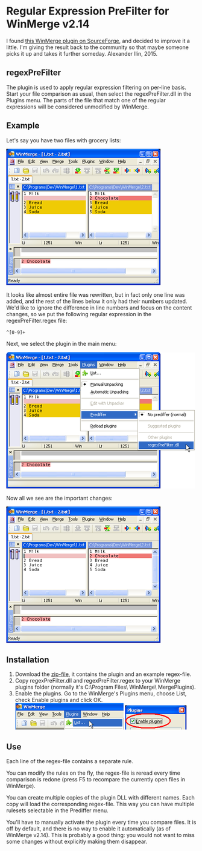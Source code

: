 # Regular Expression PreFilter for WinMerge v2.14
I found [this WinMerge plugin on SourceForge](http://regexfilterforw.sourceforge.net/), and decided to improve it a little. I'm giving the result back to the community so that maybe someone picks it up and takes it further someday. Alexander Ilin, 2015.

## regexPreFilter
The plugin is used to apply regular expression filtering on per-line basis. Start your file comparison as usual, then select the regexPreFilter.dll in the Plugins menu. The parts of the file that match one of the regular expressions will be considered unmodified by WinMerge.

## Example
Let's say you have two files with grocery lists:

![](/web/Before.png?raw=true "Files with unimportant changes highlighted.")

It looks like almost entire file was rewritten, but in fact only one line was added, and the rest of the lines below it only had their numbers updated. We'd like to ignore the difference in line numbers and focus on the content changes, so we put the following regular expression in the regexPreFilter.regex file:
```
^[0-9]+ 
```
Next, we select the plugin in the main menu:

![](/web/SelectPlugin.png?raw=true "Select regexPreFilter.dll in the menu.")

Now all we see are the important changes:

![](/web/After.png?raw=true "Files with unimportant changes hidden.")

## Installation
1. Download the [zip-file](https://github.com/AlexIljin/regexPreFilter/releases/download/v1.1/regexPreFilter-v1.1.zip), it contains the plugin and an example regex-file.
2. Copy regexPreFilter.dll and regexPreFilter.regex to your WinMerge plugins folder (normally it's C:\Program Files\ WinMerge\ MergePlugins).
3. Enable the plugins. Go to the WinMerge's Plugins menu, choose List, check Enable plugins and click OK. <br>![](/web/Plugins-List.png?raw=true "List item in the Plugins menu.") ![](/web/EnablePlugins.png?raw=true "The Enable plugins checkbox checked.")


## Use
Each line of the regex-file contains a separate rule.

You can modify the rules on the fly, the regex-file is reread every time comparison is redone (press F5 to recompare the currently open files in WinMerge).

You can create multiple copies of the plugin DLL with different names. Each copy will load the corresponding regex-file. This way you can have multiple rulesets selectable in the Prediffer menu.

You'll have to manually activate the plugin every time you compare files. It is off by default, and there is no way to enable it automatically (as of WinMerge v2.14). This is probably a good thing: you would not want to miss some changes without explicitly making them disappear.
